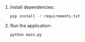 
1. Install dependencies:
   ```sh
   pip install -r requirements.txt
   ```
2. Run the application:
   ```sh
   python main.py
   ```